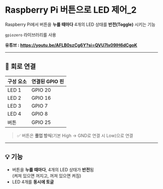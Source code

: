 # Raspberry Pi 버튼으로 LED 제어_2

Raspberry Pi에서 버튼을 **누를 때마다** 4개의 LED 상태를 **반전(Toggle)** 시키는 기능

`gpiozero` 라이브러리를 사용

**유튜브 : https://youtu.be/AFLB0szCg6Y?si=QVU7Ix09lH6dCgoK**

---

## 📌 회로 연결

| 구성 요소 | 연결된 GPIO 핀 |
|-----------|----------------|
| LED 1     | GPIO 20        |
| LED 2     | GPIO 16        |
| LED 3     | GPIO 7         |
| LED 4     | GPIO 8         |
| 버튼      | GPIO 25        |

> ✅ 버튼은 **풀업 방식**(기본 High → GND로 연결 시 Low)으로 연결

---

## 💡 기능

- 버튼을 **누를 때마다**, 4개의 LED 상태가 **반전**됨  
  (켜져 있으면 꺼지고, 꺼져 있으면 켜짐)
- LED 4개를 **동시에 토글**
